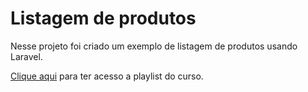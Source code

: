# Listagem de produtos

Nesse projeto foi criado um exemplo de listagem de produtos usando Laravel.

[Clique aqui](https://www.youtube.com/playlist?list=PLcoYAcR89n-reidRFA3XCIvQPeKFt4dQU) para ter acesso a playlist do curso.
